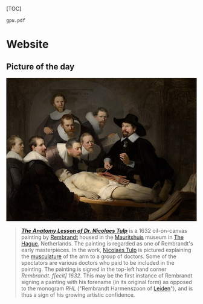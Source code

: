 [TOC]
```pdf
gpu.pdf
```



# Website


##  Picture of the day
![](_resource/Rembrandt_-_The_Anatomy_Lesson_of_Dr_Nicolaes_Tulp.jpg)

> ***[The Anatomy Lesson of Dr. Nicolaes Tulp](https://en.wikipedia.org/wiki/The_Anatomy_Lesson_of_Dr._Nicolaes_Tulp)*** is a 1632 oil-on-canvas painting by [Rembrandt](https://en.wikipedia.org/wiki/Rembrandt) housed in the [Mauritshuis](https://en.wikipedia.org/wiki/Mauritshuis) museum in [The Hague](https://en.wikipedia.org/wiki/The_Hague), Netherlands. The painting is regarded as one of Rembrandt's early masterpieces. In the work, [Nicolaes Tulp](https://en.wikipedia.org/wiki/Nicolaes_Tulp) is pictured explaining the [musculature](https://en.wikipedia.org/wiki/Skeletal_muscle) of the arm to a group of doctors. Some of the spectators are various doctors who paid to be included in the painting. The painting is signed in the top-left hand corner *Rembrandt. f[ecit] 1632*. This may be the first instance of Rembrandt signing a painting with his forename (in its original form) as opposed to the monogram *RHL* ("Rembrandt Harmenszoon of [Leiden](https://en.wikipedia.org/wiki/Leiden)"), and is thus a sign of his growing artistic confidence.